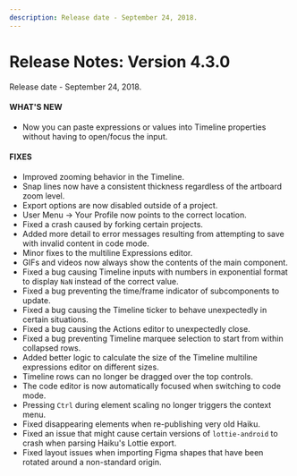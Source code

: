 ```yaml
---
description: Release date - September 24, 2018.
---
```


# Release Notes: Version 4.3.0
Release date - September 24, 2018.


#### WHAT'S NEW
- Now you can paste expressions or values into Timeline properties without having to open/focus the input.


#### FIXES
- Improved zooming behavior in the Timeline.
- Snap lines now have a consistent thickness regardless of the artboard zoom level.
- Export options are now disabled outside of a project.
- User Menu -> Your Profile now points to the correct location.
- Fixed a crash caused by forking certain projects.
- Added more detail to error messages resulting from attempting to save with invalid content in code mode.
- Minor fixes to the multiline Expressions editor.
- GIFs and videos now always show the contents of the main component.
- Fixed a bug causing Timeline inputs with numbers in exponential format to display `NaN` instead of the correct value.
- Fixed a bug preventing the time/frame indicator of subcomponents to update.
- Fixed a bug causing the Timeline ticker to behave unexpectedly in certain situations.
- Fixed a bug causing the Actions editor to unexpectedly close.
- Fixed a bug preventing Timeline marquee selection to start from within collapsed rows.
- Added better logic to calculate the size of the Timeline multiline expressions editor on different sizes.
- Timeline rows can no longer be dragged over the top controls.
- The code editor is now automatically focused when switching to code mode.
- Pressing `Ctrl` during element scaling no longer triggers the context menu.
- Fixed disappearing elements when re-publishing very old Haiku.
- Fixed an issue that might cause certain versions of `lottie-android` to crash when parsing Haiku's Lottie export.
- Fixed layout issues when importing Figma shapes that have been rotated around a non-standard origin.
